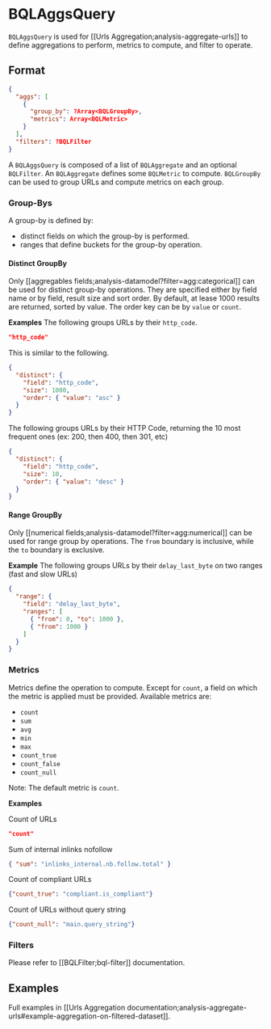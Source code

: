 # BQLAggsQuery

`BQLAggsQuery` is used for [[Urls Aggregation;analysis-aggregate-urls]] to define aggregations to perform, metrics to compute, and filter to operate.

## Format
```JSON
{
  "aggs": [
    {
      "group_by": ?Array<BQLGroupBy>,
      "metrics": Array<BQLMetric>
    }
  ],
  "filters": ?BQLFilter
}
```

A `BQLAggsQuery` is composed of a list of `BQLAggregate` and an optional `BQLFilter`. An `BQLAggregate` defines some `BQLMetric` to compute. `BQLGroupBy` can be used to group URLs and compute metrics on each group.


### Group-Bys
A group-by is defined by:
  - distinct fields on which the group-by is performed.
  - ranges that define buckets for the group-by operation.

#### Distinct GroupBy
Only [[aggregables fields;analysis-datamodel?filter=agg:categorical]] can be used for distinct group-by operations. They are specified either by field name or by field, result size and sort order. By default, at lease 1000 results are returned, sorted by value.
The order key can be by `value` or `count`.

**Examples**
The following groups URLs by their `http_code`.
```JSON
"http_code"
```

This is similar to the following.
```JSON
{
  "distinct": {
    "field": "http_code",
    "size": 1000,
    "order": { "value": "asc" }
  }
}
```

The following groups URLs by their HTTP Code, returning the 10 most frequent ones (ex: 200, then 400, then 301, etc)
```JSON
{
  "distinct": {
    "field": "http_code",
    "size": 10,
    "order": { "value": "desc" }
  }
}
```

#### Range GroupBy
Only [[numerical fields;analysis-datamodel?filter=agg:numerical]] can be used for range group by operations.
The `from` boundary is inclusive, while the `to` boundary is exclusive.

**Example**
The following groups URLs by their `delay_last_byte` on two ranges (fast and slow URLs)
```JSON
{
  "range": {
    "field": "delay_last_byte",
    "ranges": [
      { "from": 0, "to": 1000 },
      { "from": 1000 }
    ]
  }
}
```

### Metrics
Metrics define the operation to compute. Except for `count`, a field on which the metric is applied must be provided. Available metrics are:
- `count`
- `sum`
- `avg`
- `min`
- `max`
- `count_true`
- `count_false`
- `count_null`

Note: The default metric is `count`.

**Examples**

Count of URLs
```JSON
"count"
```

Sum of internal inlinks nofollow
```JSON
{ "sum": "inlinks_internal.nb.follow.total" }
```

Count of compliant URLs
```JSON
{"count_true": "compliant.is_compliant"}
```

Count of URLs without query string
```JSON
{"count_null": "main.query_string"}
```


### Filters

Please refer to [[BQLFilter;bql-filter]] documentation.


## Examples
Full examples in [[Urls Aggregation documentation;analysis-aggregate-urls#example-aggregation-on-filtered-dataset]].

